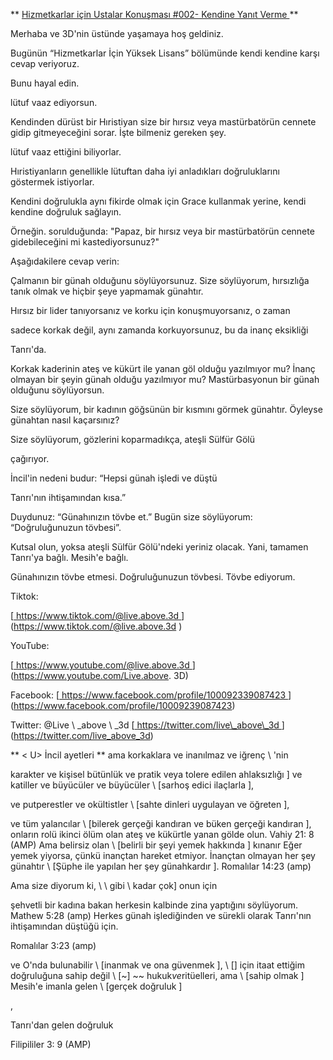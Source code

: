 ** <U> Hizmetkarlar için Ustalar Konuşması \#002-
Kendine Yanıt Verme </u> **

Merhaba ve 3D'nin üstünde yaşamaya hoş geldiniz.

Bugünün “Hizmetkarlar İçin Yüksek Lisans” bölümünde
kendi kendine karşı cevap veriyoruz.

Bunu hayal edin.

lütuf vaaz ediyorsun.

Kendinden dürüst bir Hıristiyan size bir hırsız veya mastürbatörün cennete gidip gitmeyeceğini sorar.
İşte bilmeniz gereken şey.

lütuf vaaz ettiğini biliyorlar.

Hıristiyanların genellikle lütuftan daha iyi anladıkları doğruluklarını göstermek istiyorlar.

Kendini doğrulukla aynı fikirde olmak için Grace kullanmak yerine,
kendi kendine doğruluk sağlayın.

Örneğin.
sorulduğunda: "Papaz, bir hırsız veya bir mastürbatörün cennete gidebileceğini mi kastediyorsunuz?"

Aşağıdakilere cevap verin:

Çalmanın bir günah olduğunu söylüyorsunuz.
Size söylüyorum, hırsızlığa tanık olmak ve hiçbir şeye yapmamak günahtır.

Hırsız bir lider tanıyorsanız ve korku için konuşmuyorsanız, o zaman

sadece korkak değil, aynı zamanda korkuyorsunuz, bu da inanç eksikliği

Tanrı'da.

Korkak kaderinin ateş ve kükürt ile yanan göl olduğu yazılmıyor mu?
İnanç olmayan bir şeyin günah olduğu yazılmıyor mu?
Mastürbasyonun bir günah olduğunu söylüyorsun.

Size söylüyorum, bir kadının göğsünün bir kısmını görmek günahtır.
Öyleyse günahtan nasıl kaçarsınız?

Size söylüyorum, gözlerini koparmadıkça, ateşli Sülfür Gölü

çağırıyor.

İncil'in nedeni budur: “Hepsi günah işledi ve düştü

Tanrı'nın ihtişamından kısa.”

Duydunuz: “Günahınızın tövbe et.”
Bugün size söylüyorum: “Doğruluğunuzun tövbesi”.

Kutsal olun, yoksa ateşli Sülfür Gölü'ndeki yeriniz olacak.
Yani, tamamen Tanrı'ya bağlı. Mesih'e bağlı.

Günahınızın tövbe etmesi. Doğruluğunuzun tövbesi. Tövbe ediyorum.

Tiktok:

[<U> https://www.tiktok.com/@live.above.3d </u>] (https://www.tiktok.com/@live.above.3d )

YouTube:

[<u> https://www.youtube.com/@live.above.3d </u>] (https://www.youtube.com/Live.above. 3D)

Facebook:
[<U> https://www.facebook.com/profile/100092339087423 </u>] (https://www.facebook.com/profile/10009239087423)

Twitter: @Live \ _above \ _3d
[<U> https://twitter.com/live\_above\_3d </u>] (https://twitter.com/live_above_3d)

** < U> İncil ayetleri </u> **
ama korkaklara ve inanılmaz ve iğrenç \ 'nin

karakter ve kişisel bütünlük ve pratik veya tolere edilen
ahlaksızlığı \] ve katiller ve büyücüler ve büyücüler \ [sarhoş edici ilaçlarla \],

ve putperestler ve okültistler \ [sahte dinleri uygulayan ve öğreten \],

ve tüm yalancılar \ [bilerek gerçeği kandıran ve büken gerçeği kandıran \], onların rolü
ikinci ölüm olan ateş ve kükürtle yanan gölde olun.
Vahiy 21: 8 (AMP)
Ama belirsiz olan \ [belirli bir şeyi yemek hakkında \] kınanır
Eğer yemek yiyorsa, çünkü inançtan hareket etmiyor.
İnançtan olmayan her şey günahtır \ [Şüphe ile yapılan her şey günahkardır \].
Romalılar 14:23 (amp)

Ama size diyorum ki, \ \ gibi \ kadar çok] onun için

şehvetli bir kadına bakan herkesin kalbinde zina yaptığını söylüyorum.
Mathew 5:28 (amp)
Herkes günah işlediğinden ve sürekli olarak Tanrı'nın ihtişamından düştüğü için.

Romalılar 3:23 (amp)

ve O'nda bulunabilir \ [inanmak ve ona güvenmek \], \ [\] için itaat ettiğim
doğruluğuna sahip değil \ [~] ~~ hukuk*ve*ritüelleri, ama \ [sahip olmak \] Mesih'e imanla gelen \ [gerçek doğruluk \]

,

Tanrı'dan gelen doğruluk

Filipililer 3: 9 (AMP)

